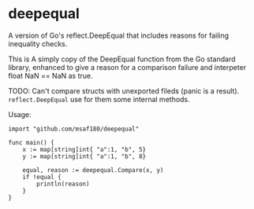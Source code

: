 deepequal
=========

A version of Go's reflect.DeepEqual that includes reasons for failing inequality checks.

This is A simply copy of the DeepEqual function from the Go standard library, enhanced to give a reason for a comparison failure and interpeter float NaN == NaN as true.

TODO: Can't compare structs with unexported fileds (panic is a result). `reflect.DeepEqual` use for them some internal methods.

Usage:

```
import "github.com/msaf180/deepequal"

func main() {
    x := map[string]int{ "a":1, "b", 5}    
    y := map[string]int{ "a":1, "b", 8}    

    equal, reason := deepequal.Compare(x, y)
    if !equal {
        println(reason)
    }
}
```

